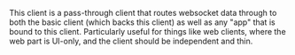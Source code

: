 This client is a pass-through client that routes websocket data
through to both the basic client (which backs this client) as well
as any "app" that is bound to this client. Particularly useful
for things like web clients, where the web part is UI-only, and
the client should be independent and thin.
